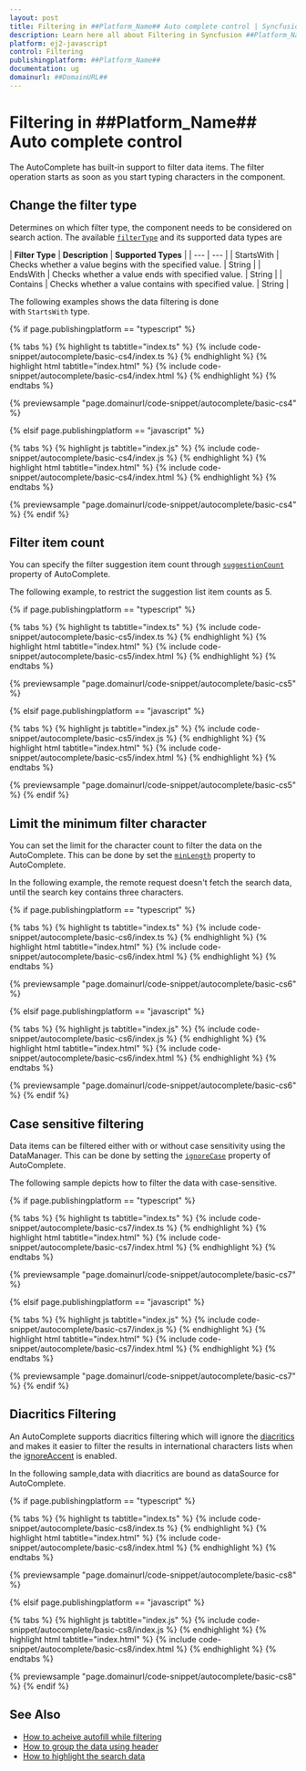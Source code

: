 ```yaml
---
layout: post
title: Filtering in ##Platform_Name## Auto complete control | Syncfusion
description: Learn here all about Filtering in Syncfusion ##Platform_Name## Auto complete control of Syncfusion Essential JS 2 and more.
platform: ej2-javascript
control: Filtering 
publishingplatform: ##Platform_Name##
documentation: ug
domainurl: ##DomainURL##
---
```


# Filtering in ##Platform_Name## Auto complete control

The AutoComplete has built-in support to filter data items. The filter operation starts as soon as you start typing characters in the component.

## Change the filter type

Determines on which filter type, the component needs to be considered on search action. The available [`filterType`](../api/auto-complete/#filtertype) and its supported data types are

| **Filter Type** | **Description** | **Supported Types** |
| --- | --- |
| StartsWith | Checks whether a value begins with the specified value. | String |
| EndsWith | Checks whether a value ends with specified value. | String |
| Contains | Checks whether a value contains with specified value. | String |

The following examples shows the data filtering is done with `StartsWith` type.

{% if page.publishingplatform == "typescript" %}

 {% tabs %}
{% highlight ts tabtitle="index.ts" %}
{% include code-snippet/autocomplete/basic-cs4/index.ts %}
{% endhighlight %}
{% highlight html tabtitle="index.html" %}
{% include code-snippet/autocomplete/basic-cs4/index.html %}
{% endhighlight %}
{% endtabs %}
        
{% previewsample "page.domainurl/code-snippet/autocomplete/basic-cs4" %}

{% elsif page.publishingplatform == "javascript" %}

{% tabs %}
{% highlight js tabtitle="index.js" %}
{% include code-snippet/autocomplete/basic-cs4/index.js %}
{% endhighlight %}
{% highlight html tabtitle="index.html" %}
{% include code-snippet/autocomplete/basic-cs4/index.html %}
{% endhighlight %}
{% endtabs %}

{% previewsample "page.domainurl/code-snippet/autocomplete/basic-cs4" %}
{% endif %}

## Filter item count

You can specify the filter suggestion item count through [`suggestionCount`](../api/auto-complete/#suggestioncount) property of AutoComplete.

The following example, to restrict the suggestion list item counts as 5.

{% if page.publishingplatform == "typescript" %}

 {% tabs %}
{% highlight ts tabtitle="index.ts" %}
{% include code-snippet/autocomplete/basic-cs5/index.ts %}
{% endhighlight %}
{% highlight html tabtitle="index.html" %}
{% include code-snippet/autocomplete/basic-cs5/index.html %}
{% endhighlight %}
{% endtabs %}
        
{% previewsample "page.domainurl/code-snippet/autocomplete/basic-cs5" %}

{% elsif page.publishingplatform == "javascript" %}

{% tabs %}
{% highlight js tabtitle="index.js" %}
{% include code-snippet/autocomplete/basic-cs5/index.js %}
{% endhighlight %}
{% highlight html tabtitle="index.html" %}
{% include code-snippet/autocomplete/basic-cs5/index.html %}
{% endhighlight %}
{% endtabs %}

{% previewsample "page.domainurl/code-snippet/autocomplete/basic-cs5" %}
{% endif %}

## Limit the minimum filter character

You can set the limit for the character count to filter the data on the AutoComplete. This can be done by set the [`minLength`](../api/auto-complete/#minlength) property to AutoComplete.

In the following example, the remote request doesn't fetch the search data, until the search key contains three characters.

{% if page.publishingplatform == "typescript" %}

 {% tabs %}
{% highlight ts tabtitle="index.ts" %}
{% include code-snippet/autocomplete/basic-cs6/index.ts %}
{% endhighlight %}
{% highlight html tabtitle="index.html" %}
{% include code-snippet/autocomplete/basic-cs6/index.html %}
{% endhighlight %}
{% endtabs %}
        
{% previewsample "page.domainurl/code-snippet/autocomplete/basic-cs6" %}

{% elsif page.publishingplatform == "javascript" %}

{% tabs %}
{% highlight js tabtitle="index.js" %}
{% include code-snippet/autocomplete/basic-cs6/index.js %}
{% endhighlight %}
{% highlight html tabtitle="index.html" %}
{% include code-snippet/autocomplete/basic-cs6/index.html %}
{% endhighlight %}
{% endtabs %}

{% previewsample "page.domainurl/code-snippet/autocomplete/basic-cs6" %}
{% endif %}

## Case sensitive filtering

Data items can be filtered either with or without case sensitivity using the DataManager. This can be done by setting the [`ignoreCase`](../api/auto-complete/#ignorecase) property of AutoComplete.

The following sample depicts how to filter the data with case-sensitive.

{% if page.publishingplatform == "typescript" %}

 {% tabs %}
{% highlight ts tabtitle="index.ts" %}
{% include code-snippet/autocomplete/basic-cs7/index.ts %}
{% endhighlight %}
{% highlight html tabtitle="index.html" %}
{% include code-snippet/autocomplete/basic-cs7/index.html %}
{% endhighlight %}
{% endtabs %}
        
{% previewsample "page.domainurl/code-snippet/autocomplete/basic-cs7" %}

{% elsif page.publishingplatform == "javascript" %}

{% tabs %}
{% highlight js tabtitle="index.js" %}
{% include code-snippet/autocomplete/basic-cs7/index.js %}
{% endhighlight %}
{% highlight html tabtitle="index.html" %}
{% include code-snippet/autocomplete/basic-cs7/index.html %}
{% endhighlight %}
{% endtabs %}

{% previewsample "page.domainurl/code-snippet/autocomplete/basic-cs7" %}
{% endif %}

## Diacritics Filtering

An AutoComplete supports diacritics filtering which will ignore the [diacritics](https://en.wikipedia.org/wiki/Diacritic) and makes it easier to filter the results in international characters lists when the [ignoreAccent](../api/auto-complete/#ignoreaccent) is enabled.

In the following sample,data with diacritics are bound as dataSource for AutoComplete.

{% if page.publishingplatform == "typescript" %}

 {% tabs %}
{% highlight ts tabtitle="index.ts" %}
{% include code-snippet/autocomplete/basic-cs8/index.ts %}
{% endhighlight %}
{% highlight html tabtitle="index.html" %}
{% include code-snippet/autocomplete/basic-cs8/index.html %}
{% endhighlight %}
{% endtabs %}
        
{% previewsample "page.domainurl/code-snippet/autocomplete/basic-cs8" %}

{% elsif page.publishingplatform == "javascript" %}

{% tabs %}
{% highlight js tabtitle="index.js" %}
{% include code-snippet/autocomplete/basic-cs8/index.js %}
{% endhighlight %}
{% highlight html tabtitle="index.html" %}
{% include code-snippet/autocomplete/basic-cs8/index.html %}
{% endhighlight %}
{% endtabs %}

{% previewsample "page.domainurl/code-snippet/autocomplete/basic-cs8" %}
{% endif %}

## See Also

* [How to acheive autofill while filtering](./how-to/autofill)
* [How to group the data using header](./grouping)
* [How to highlight the search data](./how-to/custom-search)